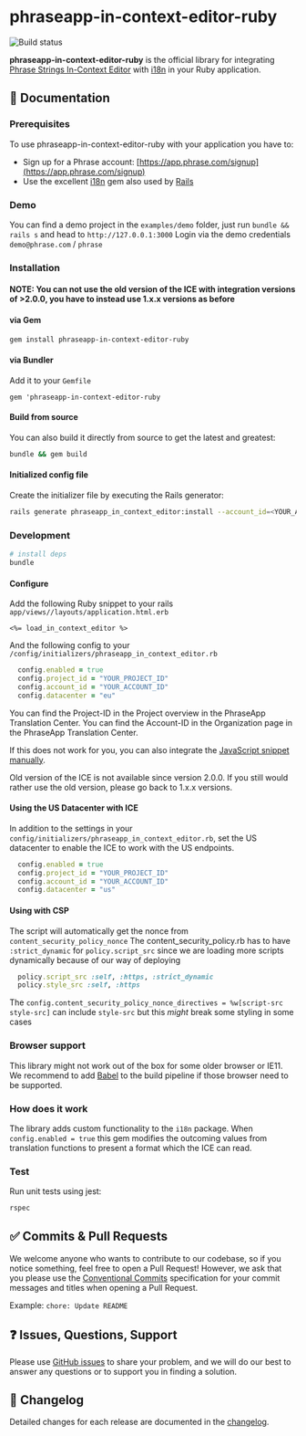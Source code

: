 # phraseapp-in-context-editor-ruby

![Build status](https://github.com/phrase/phraseapp-in-context-editor-ruby/workflows/Test/badge.svg)

**phraseapp-in-context-editor-ruby** is the official library for integrating [Phrase Strings In-Context Editor](https://support.phrase.com/hc/en-us/articles/5784095916188-In-Context-Editor-Strings) with [i18n](https://github.com/ruby-i18n/i18n) in your Ruby application.

## :scroll: Documentation

### Prerequisites

To use phraseapp-in-context-editor-ruby with your application you have to:

- Sign up for a Phrase account: [https://app.phrase.com/signup](https://app.phrase.com/signup)
- Use the excellent [i18n](https://github.com/ruby-i18n/i18n) gem also used by [Rails](https://guides.rubyonrails.org/i18n.html)

### Demo

You can find a demo project in the `examples/demo` folder, just run `bundle && rails s` and head to `http://127.0.0.1:3000`
Login via the demo credentials `demo@phrase.com` / `phrase`

### Installation

#### NOTE: You can not use the old version of the ICE with integration versions of >2.0.0, you have to instead use 1.x.x versions as before

#### via Gem

```bash
gem install phraseapp-in-context-editor-ruby
```

#### via Bundler

Add it to your `Gemfile`

```
gem 'phraseapp-in-context-editor-ruby
```

#### Build from source

You can also build it directly from source to get the latest and greatest:

```bash
bundle && gem build
```

#### Initialized config file

Create the initializer file by executing the Rails generator:

```bash
rails generate phraseapp_in_context_editor:install --account_id=<YOUR_ACCOUNT_ID> --project-id=<YOUR_PROJECT_ID>
```

### Development

```bash
# install deps
bundle
```

#### Configure

Add the following Ruby snippet to your rails `app/views//layouts/application.html.erb`

```
<%= load_in_context_editor %>
```

And the following config to your `/config/initializers/phraseapp_in_context_editor.rb`

```ruby
  config.enabled = true
  config.project_id = "YOUR_PROJECT_ID"
  config.account_id = "YOUR_ACCOUNT_ID"
  config.datacenter = "eu"
```

You can find the Project-ID in the Project overview in the PhraseApp Translation Center.
You can find the Account-ID in the Organization page in the PhraseApp Translation Center.

If this does not work for you, you can also integrate the [JavaScript snippet manually](https://help.phrase.com/help/integrate-in-context-editor-into-any-web-framework).

Old version of the ICE is not available since version 2.0.0. If you still would rather use the old version, please go back to 1.x.x versions.

#### Using the US Datacenter with ICE

In addition to the settings in your `config/initializers/phraseapp_in_context_editor.rb`, set the US datacenter to enable the ICE to work with the US endpoints.

```ruby
  config.enabled = true
  config.project_id = "YOUR_PROJECT_ID"
  config.account_id = "YOUR_ACCOUNT_ID"
  config.datacenter = "us"
```

#### Using with CSP

The script will automatically get the nonce from `content_security_policy_nonce`
The content_security_policy.rb has to have `:strict_dynamic` for `policy.script_src` since we are loading more scripts dynamically because of our way of deploying

```ruby
  policy.script_src :self, :https, :strict_dynamic
  policy.style_src :self, :https
```

The `config.content_security_policy_nonce_directives = %w[script-src style-src]` can include `style-src` but this _might_ break some styling in some cases

### Browser support

This library might not work out of the box for some older browser or IE11. We recommend to add [Babel](https://github.com/babel/babel) to the build pipeline if those browser need to be supported.

### How does it work

The library adds custom functionality to the `i18n` package. When `config.enabled = true` this gem modifies the outcoming values from translation functions to present a format which the ICE can read.

### Test

Run unit tests using jest:

```bash
rspec
```

## :white_check_mark: Commits & Pull Requests

We welcome anyone who wants to contribute to our codebase, so if you notice something, feel free to open a Pull Request! However, we ask that you please use the [Conventional Commits](https://www.conventionalcommits.org/en/v1.0.0/) specification for your commit messages and titles when opening a Pull Request.

Example: `chore: Update README`

## :question: Issues, Questions, Support

Please use [GitHub issues](https://github.com/phrase/phraseapp-in-context-editor-ruby/issues) to share your problem, and we will do our best to answer any questions or to support you in finding a solution.

## :memo: Changelog

Detailed changes for each release are documented in the [changelog](https://github.com/phrase/phraseapp-in-context-editor-ruby/releases).
